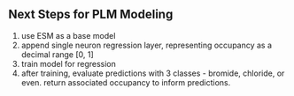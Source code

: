 ## Next Steps for PLM Modeling
1. use ESM as a base model
2. append single neuron regression layer, representing occupancy as a decimal range [0, 1]
3. train model for regression
4. after training, evaluate predictions with 3 classes - bromide, chloride, or even. return associated occupancy to inform predictions.